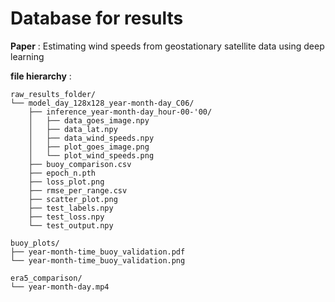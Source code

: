 # Database for results

**Paper** : Estimating wind speeds from geostationary satellite data using deep learning

**file hierarchy** :
```
raw_results_folder/
└── model_day_128x128_year-month-day_C06/
    ├── inference_year-month-day_hour-00-'00/
    │   ├── data_goes_image.npy
    │   ├── data_lat.npy
    │   ├── data_wind_speeds.npy
    │   ├── plot_goes_image.png
    │   └── plot_wind_speeds.png
    ├── buoy_comparison.csv
    ├── epoch_n.pth
    ├── loss_plot.png
    ├── rmse_per_range.csv
    ├── scatter_plot.png
    ├── test_labels.npy
    ├── test_loss.npy
    └── test_output.npy

buoy_plots/
├── year-month-time_buoy_validation.pdf
└── year-month-time_buoy_validation.png

era5_comparison/
└── year-month-day.mp4
```
